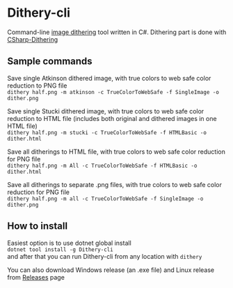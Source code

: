 # Dithery-cli

Command-line [image dithering](https://en.wikipedia.org/wiki/Dither#Digital_photography_and_image_processing) tool written in C#. Dithering part is done with [CSharp-Dithering](https://github.com/mcraiha/CSharp-Dithering)

## Sample commands

Save single Atkinson dithered image, with true colors to web safe color reduction to PNG file  
`dithery half.png -m atkinson -c TrueColorToWebSafe -f SingleImage -o dither.png`

Save single Stucki dithered image, with true colors to web safe color reduction to HTML file (includes both original and dithered images in one HTML file)  
`dithery half.png -m stucki -c TrueColorToWebSafe -f HTMLBasic -o dither.html`

Save all ditherings to HTML file, with true colors to web safe color reduction for PNG file  
`dithery half.png -m All -c TrueColorToWebSafe -f HTMLBasic -o dither.html`

Save all ditherings to separate .png files, with true colors to web safe color reduction for PNG file   
`dithery half.png -m all -c TrueColorToWebSafe -f SingleImage -o dither.png`

## How to install

Easiest option is to use dotnet global install  
`dotnet tool install -g Dithery-cli`  
and after that you can run Dithery-cli from any location with `dithery`

You can also download Windows release (an .exe file) and Linux release from [Releases](https://github.com/mcraiha/Dithery-cli/releases) page